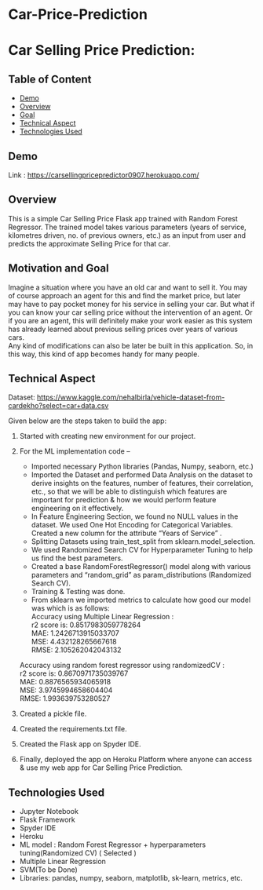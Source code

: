 # Car-Price-Prediction
# Car Selling Price Prediction:
## Table of Content
  * [Demo](#demo)
  * [Overview](#overview)
  * [Goal](#goal)
  * [Technical Aspect](#technical-aspect)
  * [Technologies Used](#technologies-used)

## Demo
Link : https://carsellingpricepredictor0907.herokuapp.com/ 
## Overview
This is a simple Car Selling Price Flask app trained with Random Forest Regressor. The trained model takes various parameters (years of service, kilometres driven, no. of previous owners, etc.) as an input from user and predicts the approximate Selling Price for that car.
## Motivation and Goal
Imagine a situation where you have an old car and want to sell it. You may of course approach an agent for this and find the market price, but later may have to pay pocket money for his service in selling your car. But what if you can know your car selling price without the intervention of an agent. Or if you are an agent, this will definitely make your work easier as this system has already learned about previous selling prices over years of various cars.  
Any kind of modifications can also be later be built in this application. So, in this way, this kind of app becomes handy for many people.  
## Technical Aspect
Dataset: https://www.kaggle.com/nehalbirla/vehicle-dataset-from-cardekho?select=car+data.csv

Given below are the steps taken to build the app:
1. Started with creating new environment for our project. 
2. For the ML implementation code – 
	- Imported necessary Python libraries (Pandas, Numpy, seaborn, etc.)
	- Imported the Dataset and performed Data Analysis on the dataset to derive insights on the features, number of features, their correlation, etc., so that we will be able to distinguish which features are important for prediction & how we would perform feature engineering on it effectively.
	- In Feature Engineering Section, we found no NULL values in the dataset. We used One Hot Encoding for Categorical Variables. Created a new column for the attribute “Years of Service” .
	- Splitting Datasets using train_test_split from sklearn.model_selection.
	- We used Randomized Search CV for Hyperparameter Tuning to help us find the best parameters.
	- Created a base RandomForestRegressor() model along with various parameters and “random_grid” as param_distributions (Randomized Search CV).
	- Training & Testing was done.
	- From sklearn we imported metrics to calculate how good our model was which is as follows:  
   Accuracy using Multiple Linear Regression :  
   r2 score is: 0.8517983059778264  
   MAE: 1.2426713915033707  
   MSE: 4.432128265667618  
   RMSE: 2.105262042043132  
   
   Accuracy using random forest regressor using randomizedCV :  
   r2 score is: 0.8670971735039767  
   MAE: 0.8876565934065918  
   MSE: 3.9745994658604404  
   RMSE: 1.993639753280527  

3. Created a pickle file.
4. Created the requirements.txt file.
5. Created the Flask app on Spyder IDE.
6. Finally, deployed the app on Heroku Platform where anyone can access & use my web app for Car Selling Price Prediction.

## Technologies Used
- Jupyter Notebook
- Flask Framework
- Spyder IDE
- Heroku
- ML model : Random Forest Regressor + hyperparameters tuning(Randomized CV) ( Selected )
- Multiple Linear Regression
-	SVM(To be Done)
- Libraries: pandas, numpy, seaborn, matplotlib, sk-learn, metrics, etc.

